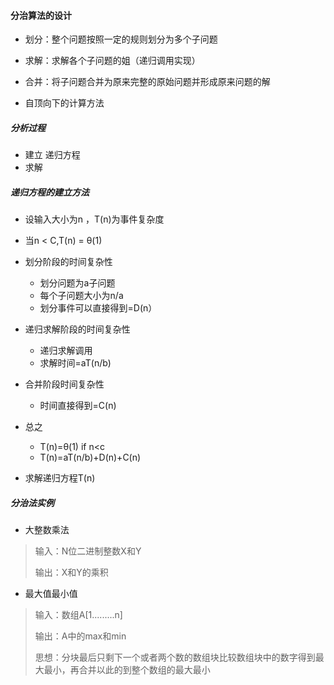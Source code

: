 #### 分治算法的设计

* 划分：整个问题按照一定的规则划分为多个子问题

* 求解：求解各个子问题的姐（递归调用实现）
* 合并：将子问题合并为原来完整的原始问题并形成原来问题的解
* 自顶向下的计算方法

##### 分析过程

* 建立 递归方程
* 求解

##### 递归方程的建立方法

* 设输入大小为n ，T(n)为事件复杂度
* 当n < C,T(n) = θ(1)
* 划分阶段的时间复杂性
  * 划分问题为a子问题
  * 每个子问题大小为n/a
  * 划分事件可以直接得到=D(n）
* 递归求解阶段的时间复杂性
  * 递归求解调用
  * 求解时间=aT(n/b)

* 合并阶段时间复杂性
  * 时间直接得到=C(n)

* 总之
  * T(n)=θ(1)   if n<c
  * T(n)=aT(n/b)+D(n)+C(n)
* 求解递归方程T(n)

##### 分治法实例

* 大整数乘法

>输入：N位二进制整数X和Y
>
>输出：X和Y的乘积

* 最大值最小值

>输入：数组A[1.........n]
>
>输出：A中的max和min
>
>思想：分块最后只剩下一个或者两个数的数组块比较数组块中的数字得到最大最小，再合并以此的到整个数组的最大最小

